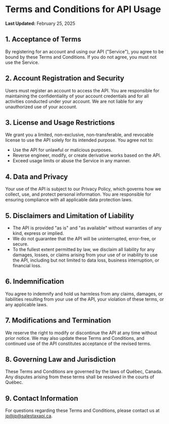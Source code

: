 # Terms and Conditions for API Usage

**Last Updated:** February 25, 2025

## 1. Acceptance of Terms

By registering for an account and using our API ("Service"), you agree to be bound by these Terms and Conditions. If you do not agree, you must not use the Service.

## 2. Account Registration and Security

Users must register an account to access the API. You are responsible for maintaining the confidentiality of your account credentials and for all activities conducted under your account. We are not liable for any unauthorized use of your account.

## 3. License and Usage Restrictions

We grant you a limited, non-exclusive, non-transferable, and revocable license to use the API solely for its intended purpose. You agree not to:

-   Use the API for unlawful or malicious purposes.
-   Reverse engineer, modify, or create derivative works based on the API.
-   Exceed usage limits or abuse the Service in any manner.

## 4. Data and Privacy

Your use of the API is subject to our Privacy Policy, which governs how we collect, use, and protect personal information. You are responsible for ensuring compliance with all applicable data protection laws.

## 5. Disclaimers and Limitation of Liability

-   The API is provided "as is" and "as available" without warranties of any kind, express or implied.
-   We do not guarantee that the API will be uninterrupted, error-free, or secure.
-   To the fullest extent permitted by law, we disclaim all liability for any damages, losses, or claims arising from your use of or inability to use the API, including but not limited to data loss, business interruption, or financial loss.

## 6. Indemnification

You agree to indemnify and hold us harmless from any claims, damages, or liabilities resulting from your use of the API, your violation of these terms, or any applicable laws.

## 7. Modifications and Termination

We reserve the right to modify or discontinue the API at any time without prior notice. We may also update these Terms and Conditions, and continued use of the API constitutes acceptance of the revised terms.

## 8. Governing Law and Jurisdiction

These Terms and Conditions are governed by the laws of Québec, Canada. Any disputes arising from these terms shall be resolved in the courts of Québec.

## 9. Contact Information

For questions regarding these Terms and Conditions, please contact us at [jp@jp@salestaxapi.ca](mailto:jp@salestaxapi.ca).
